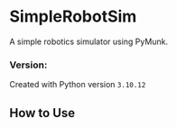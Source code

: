 # SimpleRobotSim

A simple robotics simulator using PyMunk.

### **Version:**

Created with Python version `3.10.12`

## How to Use
